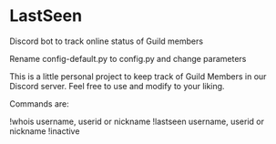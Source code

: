# LastSeen
Discord bot to track online status of Guild members

Rename config-default.py to config.py and change parameters

This is a little personal project to keep track of Guild Members in our Discord server.
Feel free to use and modify to your liking.

Commands are:

!whois username, userid or nickname
!lastseen username, userid or nickname
!inactive
